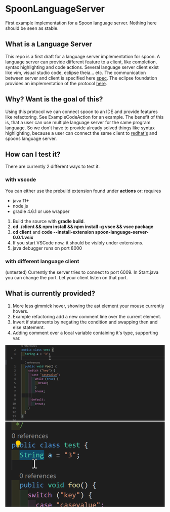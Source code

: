 # SpoonLanguageServer

First example implementation for a Spoon language server. Nothing here should be seen as stable.

## What is a Language Server

This repo is a first draft for a language server implementation for spoon.
A language server can provide different feature to a client, like completion, syntax highlighting and code actions.
Several language server client exist like vim, visual studio code, eclipse theia... etc.
The communication between server and client is specified here [spec](https://microsoft.github.io/language-server-protocol/).
The eclipse foundation provides an implementation of the protocol [here](https://github.com/eclipse/lsp4j).

## Why? Want is the goal of this?

Using this protocol we can connect spoon to an IDE and provide features like refactoring.
See ExampleCodeAction for an example. The benefit of this is, that a user can use multiple language server for the same program language.
So we don't have to provide already solved things like syntax highlighting, because a user can connect the same client to [redhat's](https://github.com/redhat-developer/vscode-java) and spoons language server.

## How can I test it?

There are currently 2 different ways to test it.

### with vscode

You can either use the prebuild extension found under **actions** or:
requires 
- java 11+
- node.js
- gradle 4.6.1 or use wrapper

1. Build the source with **gradle build**.
2. **cd ./client && npm install && npm install -g vsce && vsce package**
3. **cd client** and **code --install-extension spoon-language-server-0.0.1.vsix**
4. If you start VSCode now, it should be visibly under extensions.
5. java debugger runs on port 8000

### with different language client

(untested)
Currently the server tries to connect to port 6009. In Start.java you can change the port. Let your client listen on that port. 


## What is currently provided?

1. More less gimmick hover, showing the ast element your mouse currently hovers.
2. Example refactoring add a new comment line over the current element.
3. Invert if statements by negating the condition and swapping then and else statement.
4. Adding comment over a local variable containing it's type, supporting var.

![](doc/gifs/hover.gif)
![](doc/gifs/addString.gif)
